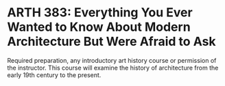 # ARTH 383: Everything You Ever Wanted to Know About Modern Architecture But Were Afraid to Ask

Required preparation, any introductory art history course or permission of the instructor. This course will examine the history of architecture from the early 19th century to the present.